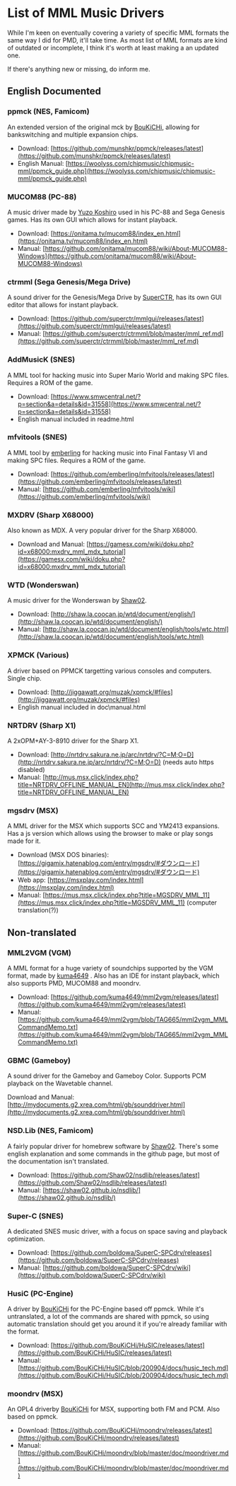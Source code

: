 # List of MML Music Drivers

While I'm keen on eventually covering a variety of specific MML formats the same way I did for PMD, it'll take time. As most list of MML formats are kind of outdated or incomplete, I think it's worth at least making a an updated one.

If there's anything new or missing, do inform me.

## English Documented

### ppmck (NES, Famicom)
An extended version of the original mck by [BouKiCHi](https://twitter.com/boukichi_numloc), allowing for bankswitching and multiple expansion chips.

- Download: [https://github.com/munshkr/ppmck/releases/latest](https://github.com/munshkr/ppmck/releases/latest)
- English Manual: [https://woolyss.com/chipmusic/chipmusic-mml/ppmck_guide.php](https://woolyss.com/chipmusic/chipmusic-mml/ppmck_guide.php)

### MUCOM88 (PC-88)

A music driver made by [Yuzo Koshiro](https://twitter.com/yuzokoshiro) used in his PC-88 and Sega Genesis games. Has its own GUI which allows for instant playback.

- Download: [https://onitama.tv/mucom88/index_en.html](https://onitama.tv/mucom88/index_en.html)
- Manual: [https://github.com/onitama/mucom88/wiki/About-MUCOM88-Windows](https://github.com/onitama/mucom88/wiki/About-MUCOM88-Windows)

### ctrmml (Sega Genesis/Mega Drive)

A sound driver for the Genesis/Mega Drive by [SuperCTR](https://twitter.com/SuperCTR), has its own GUI editor that allows for instant playback.

- Download: [https://github.com/superctr/mmlgui/releases/latest](https://github.com/superctr/mmlgui/releases/latest)
- Manual: [https://github.com/superctr/ctrmml/blob/master/mml_ref.md](https://github.com/superctr/ctrmml/blob/master/mml_ref.md)


### AddMusicK (SNES)

A MML tool for hacking music into Super Mario World and making SPC files. Requires a ROM of the game.

- Download: [https://www.smwcentral.net/?p=section&a=details&id=31558](https://www.smwcentral.net/?p=section&a=details&id=31558)
- English manual included in readme.html

### mfvitools (SNES)

A MML tool by [emberling](https://twitter.com/jen_imago) for hacking music into Final Fantasy VI and making SPC files. Requires a ROM of the game.

- Download: [https://github.com/emberling/mfvitools/releases/latest](https://github.com/emberling/mfvitools/releases/latest)
- Manual: [https://github.com/emberling/mfvitools/wiki](https://github.com/emberling/mfvitools/wiki)

### MXDRV (Sharp X68000)

Also known as MDX. A very popular driver for the Sharp X68000.

- Download and Manual: [https://gamesx.com/wiki/doku.php?id=x68000:mxdrv_mml_mdx_tutorial](https://gamesx.com/wiki/doku.php?id=x68000:mxdrv_mml_mdx_tutorial)

### WTD (Wonderswan)

A music driver for the Wonderswan by [Shaw02](https://twitter.com/sha_w_).

- Download: [http://shaw.la.coocan.jp/wtd/document/english/](http://shaw.la.coocan.jp/wtd/document/english/)
- Manual: [http://shaw.la.coocan.jp/wtd/document/english/tools/wtc.html](http://shaw.la.coocan.jp/wtd/document/english/tools/wtc.html)

### XPMCK (Various)

A driver based on PPMCK targetting various consoles and computers. Single chip.

- Download: [http://jiggawatt.org/muzak/xpmck/#files](http://jiggawatt.org/muzak/xpmck/#files)
- English manual included in doc\manual.html

### NRTDRV (Sharp X1)

A 2xOPM+AY-3-8910 driver for the Sharp X1.

- Download: [http://nrtdrv.sakura.ne.jp/arc/nrtdrv/?C=M;O=D](http://nrtdrv.sakura.ne.jp/arc/nrtdrv/?C=M;O=D) (needs auto https disabled)
- Manual: [http://mus.msx.click/index.php?title=NRTDRV_OFFLINE_MANUAL_EN](http://mus.msx.click/index.php?title=NRTDRV_OFFLINE_MANUAL_EN)

### mgsdrv (MSX)

A MML driver for the MSX which supports SCC and YM2413 expansions. Has a js version which allows using the browser to make or play songs made for it.

- Download (MSX DOS binaries): [https://gigamix.hatenablog.com/entry/mgsdrv/#ダウンロード](https://gigamix.hatenablog.com/entry/mgsdrv/#ダウンロード)
- Web app: [https://msxplay.com/index.html](https://msxplay.com/index.html)
- Manual: [https://mus.msx.click/index.php?title=MGSDRV_MML_11](https://mus.msx.click/index.php?title=MGSDRV_MML_11) (computer translation(?))

## Non-translated

### MML2VGM (VGM)
A MML format for a huge variety of soundchips supported by the VGM format, made by [kuma4649](https://twitter.com/kumakumakumaT_T) . Also has an IDE for instant playback, which also supports PMD, MUCOM88 and moondrv.

- Download: [https://github.com/kuma4649/mml2vgm/releases/latest](https://github.com/kuma4649/mml2vgm/releases/latest)
- Manual: [https://github.com/kuma4649/mml2vgm/blob/TAG665/mml2vgm_MMLCommandMemo.txt](https://github.com/kuma4649/mml2vgm/blob/TAG665/mml2vgm_MMLCommandMemo.txt)

### GBMC (Gameboy)

A sound driver for the Gameboy and Gameboy Color. Supports PCM playback on the Wavetable channel.

Download and Manual: [http://mydocuments.g2.xrea.com/html/gb/sounddriver.html](http://mydocuments.g2.xrea.com/html/gb/sounddriver.html)

### NSD.Lib (NES, Famicom)

A fairly popular driver for homebrew software by [Shaw02](https://twitter.com/sha_w_). There's some english explanation and some commands in the github page, but most of the documentation isn't translated.

- Download: [https://github.com/Shaw02/nsdlib/releases/latest](https://github.com/Shaw02/nsdlib/releases/latest)
- Manual: [https://shaw02.github.io/nsdlib/](https://shaw02.github.io/nsdlib/)

### Super-C (SNES)

A dedicated SNES music driver, with a focus on space saving and playback optimization.

- Download: [https://github.com/boldowa/SuperC-SPCdrv/releases](https://github.com/boldowa/SuperC-SPCdrv/releases)
- Manual: [https://github.com/boldowa/SuperC-SPCdrv/wiki](https://github.com/boldowa/SuperC-SPCdrv/wiki)

### HusiC (PC-Engine)

A driver by [BouKiCHi](https://twitter.com/boukichi_numloc) for the PC-Engine based off ppmck. While it's untranslated, a lot of the commands are shared with ppmck, so using automatic translation should get you around it if you're already familiar with the format.


- Download: [https://github.com/BouKiCHi/HuSIC/releases/latest](https://github.com/BouKiCHi/HuSIC/releases/latest)
- Manual: [https://github.com/BouKiCHi/HuSIC/blob/200904/docs/husic_tech.md](https://github.com/BouKiCHi/HuSIC/blob/200904/docs/husic_tech.md)

### moondrv (MSX)

An OPL4 driverby [BouKiCHi](https://twitter.com/boukichi_numloc) for MSX, supporting both FM and PCM. Also based on ppmck.

- Download: [https://github.com/BouKiCHi/moondrv/releases/latest](https://github.com/BouKiCHi/moondrv/releases/latest)
- Manual: [https://github.com/BouKiCHi/moondrv/blob/master/doc/moondriver.md](https://github.com/BouKiCHi/moondrv/blob/master/doc/moondriver.md)

